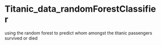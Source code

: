 # Titanic_data_randomForestClassifier
using the random forest to predict whom amongst the titanic passengers survived or died
